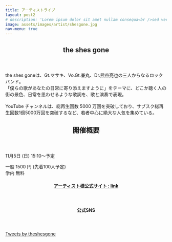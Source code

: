 ```yaml
---
title: アーティストライブ
layout: post2
# description: 'Lorem ipsum dolor sit amet nullam consequa<br />sed veroeros. tempus adipiscing nulla.'
image: assets/images/artist/shesgone.jpg
nav-menu: true
---
```


<!-- Main -->
<section id="one">
	<div class="inner">
		<header class="major">
			<h1>the shes gone</h1>
		</header>
    <p>the shes goneは、Gt.マサキ、Vo.Gt.兼丸、Dr.熊谷亮也の三人からなるロックバンド。<br>
「僕らの歌があなたの日常に寄り添えますように」をテーマに、どこか聴く人の街の景色、日常を思わせるような歌詞を、歌と演奏で表現。
   <br> <br>
 YouTube チャンネルは、総再生回数 5000 万回を突破しており、サブスク総再生回数1億5000万回を突破するなど、若者中心に絶大な人気を集めている。</p>
 <section id="one">
	<div class="inner">
		<header class="major">
			<h2>開催概要</h2>
		</header>
    <p> 11月5日 (日) 15:10〜予定</p>
    <p> 一般 1500 円 (先着100人予定) <br> 学内 無料</p>
  </div>
</section>
<section id="one">
	<div class="inner">
  <header class="major">
			<h4><a href="https://theshesgone.com">アーティスト様公式サイト : link</a></h4>
		</header>
    <header class="major">
			<h4>公式SNS</h4>
		</header>
    <p><a class="twitter-timeline" href="https://twitter.com/theshesgone?ref_src=twsrc%5Etfw" height="640">Tweets by theshesgone</a> <script async src="https://platform.twitter.com/widgets.js" charset="utf-8"></script></p> 
    <br>

  </div>
</section> 




